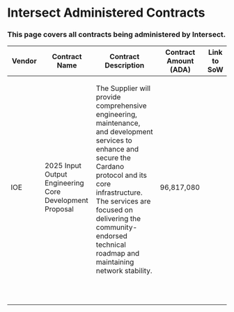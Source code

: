 # Intersect Administered Contracts

### This page covers all contracts being administered by Intersect.&#x20;

<table><thead><tr><th width="110">Vendor</th><th width="120">Contract Name</th><th width="268">Contract Description</th><th width="109">Contract Amount (ADA)</th><th data-type="content-ref">Link to SoW</th></tr></thead><tbody><tr><td>IOE</td><td>2025 Input Output Engineering Core Development Proposal</td><td><p>The Supplier will provide comprehensive engineering, maintenance, and development services to enhance and secure the Cardano protocol and its core infrastructure. The services are focused on delivering the community-endorsed technical roadmap and maintaining network stability. </p><p><br></p></td><td>96,817,080</td><td></td></tr><tr><td></td><td></td><td></td><td></td><td></td></tr><tr><td></td><td></td><td></td><td></td><td></td></tr></tbody></table>

